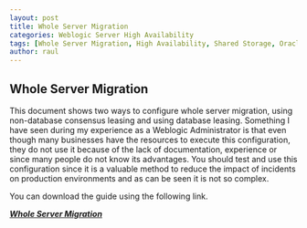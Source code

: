 ```yaml
---
layout: post
title: Whole Server Migration
categories: Weblogic Server High Availability
tags: [Whole Server Migration, High Availability, Shared Storage, Oracle Database, Leasing]
author: raul
---
```


## Whole Server Migration ##

This document shows two ways to configure whole server migration, using non-database consensus leasing and using database leasing. Something I have seen during my experience as a Weblogic Administrator is that even though many businesses have the resources to execute this configuration, they do not use it because of the lack of documentation, experience or since many people do not know its advantages.
You should test and use this configuration since it is a valuable method to reduce the impact of incidents on production environments and as can be seen it is not so complex.

You can download the guide using the following link.

[***Whole Server Migration***](/files/guides/WholeServerMigration_V1.1.pdf)